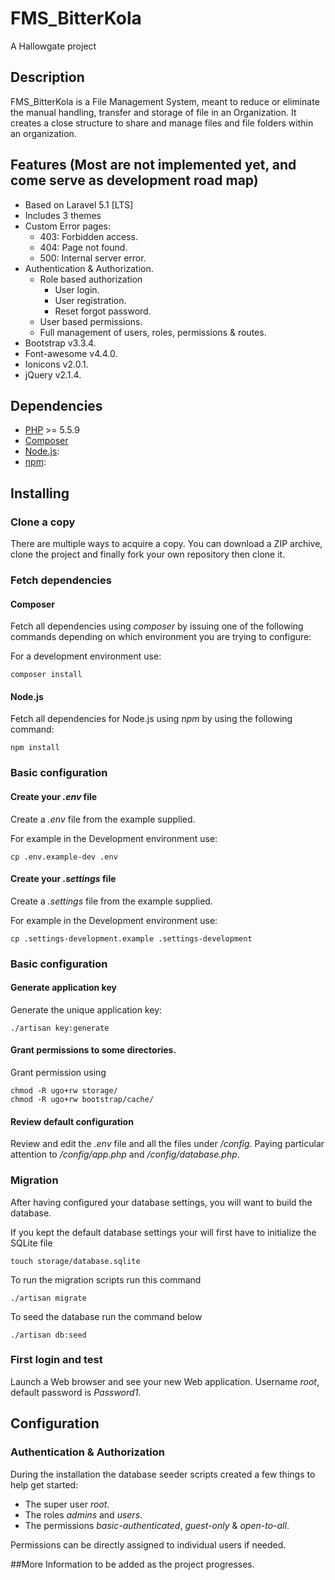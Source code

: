 # FMS_BitterKola
A Hallowgate project

## Description
FMS_BitterKola is a File Management System, meant to reduce or eliminate the manual handling, transfer and storage of file in an Organization. It creates a close structure to share and manage files and file folders within an organization.

## Features (Most are not implemented yet, and come serve as development road map)
* Based on Laravel 5.1 [LTS]
* Includes 3 themes
* Custom Error pages: 
    * 403: Forbidden access.
    * 404: Page not found.
    * 500: Internal server error.
* Authentication & Authorization.
    * Role based authorization
        * User login.
        * User registration.
        * Reset forgot password.
    * User based permissions.
    * Full management of users, roles, permissions & routes.
* Bootstrap v3.3.4.
* Font-awesome v4.4.0.
* Ionicons v2.0.1.
* jQuery v2.1.4.

## Dependencies
* [PHP](http://php.net/supported-versions.php) >= 5.5.9
* [Composer](https://getcomposer.org/)
* [Node.js](https://nodejs.org):
* [npm](https://www.npmjs.com/):


## Installing

### Clone a copy
There are multiple ways to acquire a copy. You can download a ZIP archive, clone the project and finally fork your own repository then clone it.

### Fetch dependencies

#### Composer
Fetch all dependencies using *composer* by issuing one of the following commands depending on which environment you are 
trying to configure:

For a development environment use:
```
composer install
```


#### Node.js
Fetch all dependencies for Node.js using *npm* by using the following command:

```
npm install
```

### Basic configuration

#### Create your *.env* file
Create a *.env* file from the example supplied.

For example in the Development environment use:
```
cp .env.example-dev .env
```

#### Create your *.settings* file
Create a *.settings* file from the example supplied.

For example in the Development environment use:
```
cp .settings-development.example .settings-development
```


### Basic configuration

#### Generate application key
Generate the unique application key:
````
./artisan key:generate
````

#### Grant permissions to some directories. 
Grant permission using
````
chmod -R ugo+rw storage/
chmod -R ugo+rw bootstrap/cache/
````

#### Review default configuration
Review and edit the *.env* file and all the files under */config*. Paying particular attention to */config/app.php* and 
*/config/database.php*.



### Migration
After having configured your database settings, you will want to build the database.
 
If you kept the default database settings your will first have to initialize the SQLite file
```
touch storage/database.sqlite
```

To run the migration scripts run this command
 ```
 ./artisan migrate
 ```
 
 To seed the database run the command below
 ```
 ./artisan db:seed
 ```

### First login and test
Launch a Web browser and see your new Web application. 
Username *root*, default password is *Password1*.


## Configuration

### Authentication & Authorization
During the installation the database seeder scripts created a few things to help get started:

* The super user *root*.
* The roles *admins* and *users*.
* The permissions *basic-authenticated*, *guest-only* & *open-to-all*.

Permissions can be directly assigned to individual users if needed.
  
##More Information to be added as the project progresses.